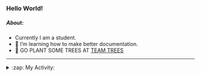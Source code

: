 ### Hello World!

##### About:
- Currently I am a student.
- 🌱 I’m learning how to make better documentation.
- 🌱 GO PLANT SOME TREES AT [TEAM TREES](https://teamtrees.org/)

---
<details>
  <summary>:zap: My Activity:</summary>
  
<!--START_SECTION:waka-->
![Code Time](http://img.shields.io/badge/Code%20Time-1%2C152%20hrs%2045%20mins-blue)

**I'm a Night 🦉** 

```text
🌞 Morning                1701 commits        ██░░░░░░░░░░░░░░░░░░░░░░░   09.77 % 
🌆 Daytime                5984 commits        █████████░░░░░░░░░░░░░░░░   34.38 % 
🌃 Evening                4998 commits        ███████░░░░░░░░░░░░░░░░░░   28.71 % 
🌙 Night                  4723 commits        ███████░░░░░░░░░░░░░░░░░░   27.13 % 
```
📅 **I'm Most Productive on Wednesday** 

```text
Monday                   2523 commits        ████░░░░░░░░░░░░░░░░░░░░░   14.50 % 
Tuesday                  2347 commits        ███░░░░░░░░░░░░░░░░░░░░░░   13.48 % 
Wednesday                4022 commits        ██████░░░░░░░░░░░░░░░░░░░   23.11 % 
Thursday                 2232 commits        ███░░░░░░░░░░░░░░░░░░░░░░   12.82 % 
Friday                   1754 commits        ███░░░░░░░░░░░░░░░░░░░░░░   10.08 % 
Saturday                 1536 commits        ██░░░░░░░░░░░░░░░░░░░░░░░   08.82 % 
Sunday                   2992 commits        ████░░░░░░░░░░░░░░░░░░░░░   17.19 % 
```


📊 **This Week I Spent My Time On** 

```text
🔥 Editors: 
VS Code                  2 mins              █████████████████████████   100.00 % 

🐱‍💻 Projects: 
giveth-dapps-v2          1 min               ████████████████████░░░░░   81.56 % 
praise                   0 secs              █████░░░░░░░░░░░░░░░░░░░░   18.44 % 
```


 Last Updated on 28/07/2023 18:09:55 UTC
<!--END_SECTION:waka-->
</details>
